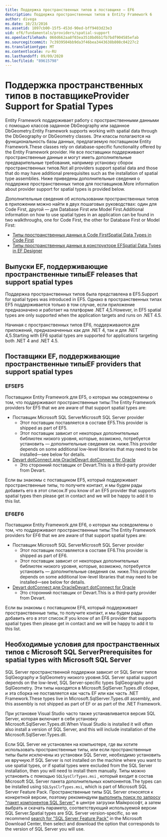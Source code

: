 ```yaml
---
title: Поддержка пространственных типов в поставщике — EF6
description: Поддержка пространственных типов в Entity Framework 6
author: divega
ms.date: 10/23/2016
ms.assetid: 1097cb00-15f5-453d-90ed-bff9403d23e3
uid: ef6/fundamentals/providers/spatial-support
ms.openlocfilehash: 060d662aa8f03ea3510bd6b1fb7bdf904585efab
ms.sourcegitcommit: 7c3939504bb9da3f46bea3443638b808c04227c2
ms.translationtype: MT
ms.contentlocale: ru-RU
ms.lasthandoff: 09/09/2020
ms.locfileid: "89615798"
---
```

# <a name="provider-support-for-spatial-types"></a><span data-ttu-id="047e3-103">Поддержка пространственных типов в поставщике</span><span class="sxs-lookup"><span data-stu-id="047e3-103">Provider Support for Spatial Types</span></span>
<span data-ttu-id="047e3-104">Entity Framework поддерживает работу с пространственными данными с помощью классов заданное DbGeography или заданное DbGeometry.</span><span class="sxs-lookup"><span data-stu-id="047e3-104">Entity Framework supports working with spatial data through the DbGeography or DbGeometry classes.</span></span> <span data-ttu-id="047e3-105">Эти классы полагаются на функциональность базы данных, предлагаемую поставщиком Entity Framework.</span><span class="sxs-lookup"><span data-stu-id="047e3-105">These classes rely on database-specific functionality offered by the Entity Framework provider.</span></span> <span data-ttu-id="047e3-106">Не все поставщики поддерживают пространственные данные и могут иметь дополнительные предварительные требования, например установку сборок пространственных типов.</span><span class="sxs-lookup"><span data-stu-id="047e3-106">Not all providers support spatial data and those that do may have additional prerequisites such as the installation of spatial type assemblies.</span></span> <span data-ttu-id="047e3-107">Ниже приведены дополнительные сведения о поддержке пространственных типов для поставщиков.</span><span class="sxs-lookup"><span data-stu-id="047e3-107">More information about provider support for spatial types is provided below.</span></span>  

<span data-ttu-id="047e3-108">Дополнительные сведения об использовании пространственных типов в приложении можно найти в двух пошаговых руководствах: один для Code First, другой — для Database First или Model First.</span><span class="sxs-lookup"><span data-stu-id="047e3-108">Additional information on how to use spatial types in an application can be found in two walkthroughs, one for Code First, the other for Database First or Model First:</span></span>  

- [<span data-ttu-id="047e3-109">Типы пространственных данных в Code First</span><span class="sxs-lookup"><span data-stu-id="047e3-109">Spatial Data Types in Code First</span></span>](xref:ef6/modeling/code-first/data-types/spatial)  
- [<span data-ttu-id="047e3-110">Типы пространственных данных в конструкторе EF</span><span class="sxs-lookup"><span data-stu-id="047e3-110">Spatial Data Types in EF Designer</span></span>](xref:ef6/modeling/designer/data-types/spatial)  

## <a name="ef-releases-that-support-spatial-types"></a><span data-ttu-id="047e3-111">Выпуски EF, поддерживающие пространственные типы</span><span class="sxs-lookup"><span data-stu-id="047e3-111">EF releases that support spatial types</span></span>  

<span data-ttu-id="047e3-112">Поддержка пространственных типов была представлена в EF5.</span><span class="sxs-lookup"><span data-stu-id="047e3-112">Support for spatial types was introduced in EF5.</span></span> <span data-ttu-id="047e3-113">Однако в пространственных типах EF5 поддерживается только в том случае, если приложение предназначено и работает на платформе .NET 4,5.</span><span class="sxs-lookup"><span data-stu-id="047e3-113">However, in EF5 spatial types are only supported when the application targets and runs on .NET 4.5.</span></span>  

<span data-ttu-id="047e3-114">Начиная с пространственных типов EF6, поддерживаются для приложений, предназначенных как для .NET 4, так и для .NET 4,5.</span><span class="sxs-lookup"><span data-stu-id="047e3-114">Starting with EF6 spatial types are supported for applications targeting both .NET 4 and .NET 4.5.</span></span>  

## <a name="ef-providers-that-support-spatial-types"></a><span data-ttu-id="047e3-115">Поставщики EF, поддерживающие пространственные типы</span><span class="sxs-lookup"><span data-stu-id="047e3-115">EF providers that support spatial types</span></span>  

### <a name="ef5"></a><span data-ttu-id="047e3-116">EF5</span><span class="sxs-lookup"><span data-stu-id="047e3-116">EF5</span></span>  

<span data-ttu-id="047e3-117">Поставщики Entity Framework для EF5, о которых мы осведомлены о том, что поддерживают пространственные типы:</span><span class="sxs-lookup"><span data-stu-id="047e3-117">The Entity Framework providers for EF5 that we are aware of that support spatial types are:</span></span>  

- <span data-ttu-id="047e3-118">Поставщик Microsoft SQL Server</span><span class="sxs-lookup"><span data-stu-id="047e3-118">Microsoft SQL Server provider</span></span>  
    - <span data-ttu-id="047e3-119">Этот поставщик поставляется в составе EF5.</span><span class="sxs-lookup"><span data-stu-id="047e3-119">This provider is shipped as part of EF5.</span></span>  
    - <span data-ttu-id="047e3-120">Этот поставщик зависит от некоторых дополнительных библиотек низкого уровня, которые, возможно, потребуется установить — дополнительные сведения см. ниже.</span><span class="sxs-lookup"><span data-stu-id="047e3-120">This provider depends on some additional low-level libraries that may need to be installed—see below for details.</span></span>  
- [<span data-ttu-id="047e3-121">Devart dotConnect для Oracle</span><span class="sxs-lookup"><span data-stu-id="047e3-121">Devart dotConnect for Oracle</span></span>](https://www.devart.com/dotconnect/oracle/)  
    - <span data-ttu-id="047e3-122">Это сторонний поставщик от Devart.</span><span class="sxs-lookup"><span data-stu-id="047e3-122">This is a third-party provider from Devart.</span></span>  

<span data-ttu-id="047e3-123">Если вы знакомы с поставщиком EF5, который поддерживает пространственные типы, то получите контакт, и мы будем рады добавить его в этот список.</span><span class="sxs-lookup"><span data-stu-id="047e3-123">If you know of an EF5 provider that supports spatial types then please get in contact and we will be happy to add it to this list.</span></span>  

### <a name="ef6"></a><span data-ttu-id="047e3-124">EF6</span><span class="sxs-lookup"><span data-stu-id="047e3-124">EF6</span></span>  

<span data-ttu-id="047e3-125">Поставщики Entity Framework для EF6, о которых мы осведомлены о том, что поддерживают пространственные типы:</span><span class="sxs-lookup"><span data-stu-id="047e3-125">The Entity Framework providers for EF6 that we are aware of that support spatial types are:</span></span>  

- <span data-ttu-id="047e3-126">Поставщик Microsoft SQL Server</span><span class="sxs-lookup"><span data-stu-id="047e3-126">Microsoft SQL Server provider</span></span>  
    - <span data-ttu-id="047e3-127">Этот поставщик поставляется в составе EF6.</span><span class="sxs-lookup"><span data-stu-id="047e3-127">This provider is shipped as part of EF6.</span></span>  
    - <span data-ttu-id="047e3-128">Этот поставщик зависит от некоторых дополнительных библиотек низкого уровня, которые, возможно, потребуется установить — дополнительные сведения см. ниже.</span><span class="sxs-lookup"><span data-stu-id="047e3-128">This provider depends on some additional low-level libraries that may need to be installed—see below for details.</span></span>  
- [<span data-ttu-id="047e3-129">Devart dotConnect для Oracle</span><span class="sxs-lookup"><span data-stu-id="047e3-129">Devart dotConnect for Oracle</span></span>](https://www.devart.com/dotconnect/oracle/)  
    - <span data-ttu-id="047e3-130">Это сторонний поставщик от Devart.</span><span class="sxs-lookup"><span data-stu-id="047e3-130">This is a third-party provider from Devart.</span></span>  

<span data-ttu-id="047e3-131">Если вы знакомы с поставщиком EF6, который поддерживает пространственные типы, то получите контакт, и мы будем рады добавить его в этот список.</span><span class="sxs-lookup"><span data-stu-id="047e3-131">If you know of an EF6 provider that supports spatial types then please get in contact and we will be happy to add it to this list.</span></span>  

## <a name="prerequisites-for-spatial-types-with-microsoft-sql-server"></a><span data-ttu-id="047e3-132">Необходимые условия для пространственных типов с Microsoft SQL Server</span><span class="sxs-lookup"><span data-stu-id="047e3-132">Prerequisites for spatial types with Microsoft SQL Server</span></span>  

<span data-ttu-id="047e3-133">SQL Server пространственной поддержки зависит от SQL Server типов SqlGeography и SqlGeometry низкого уровня.</span><span class="sxs-lookup"><span data-stu-id="047e3-133">SQL Server spatial support depends on the low-level, SQL Server-specific types SqlGeography and SqlGeometry.</span></span> <span data-ttu-id="047e3-134">Эти типы находятся в Microsoft.SqlServer.Types.dll сборке, и эта сборка не поставляется как часть EF или как часть .NET Framework.</span><span class="sxs-lookup"><span data-stu-id="047e3-134">These types live in Microsoft.SqlServer.Types.dll assembly, and this assembly is not shipped as part of EF or as part of the .NET Framework.</span></span>  

<span data-ttu-id="047e3-135">При установке Visual Studio часто также устанавливается версия SQL Server, которая включает в себя установку Microsoft.SqlServer.Types.dll.</span><span class="sxs-lookup"><span data-stu-id="047e3-135">When Visual Studio is installed it will often also install a version of SQL Server, and this will include installation of the Microsoft.SqlServer.Types.dll.</span></span>  

<span data-ttu-id="047e3-136">Если SQL Server не установлен на компьютере, где вы хотите использовать пространственные типы, или если пространственные типы были исключены из установки SQL Server, необходимо установить их вручную.</span><span class="sxs-lookup"><span data-stu-id="047e3-136">If SQL Server is not installed on the machine where you want to use spatial types, or if spatial types were excluded from the SQL Server installation, then you will need to install them manually.</span></span> <span data-ttu-id="047e3-137">Типы можно установить с помощью `SQLSysClrTypes.msi` , который входит в состав Microsoft SQL Server пакета дополнительных компонентов.</span><span class="sxs-lookup"><span data-stu-id="047e3-137">The types can be installed using `SQLSysClrTypes.msi`, which is part of Microsoft SQL Server Feature Pack.</span></span> <span data-ttu-id="047e3-138">Пространственные типы SQL Server относятся к конкретной версии, поэтому рекомендуем [выполнить поиск по запросу "пакет компонентов SQL Server"](https://www.microsoft.com/search/result.aspx?q=sql+server+feature+pack) в центре загрузки Майкрософт, а затем выбрать и скачать параметр, соответствующий используемой версии SQL Server.</span><span class="sxs-lookup"><span data-stu-id="047e3-138">Spatial types are SQL Server version-specific, so we recommend [search for "SQL Server Feature Pack"](https://www.microsoft.com/search/result.aspx?q=sql+server+feature+pack) in the Microsoft Download Center, then select and download the option that corresponds to the version of SQL Server you will use.</span></span>
